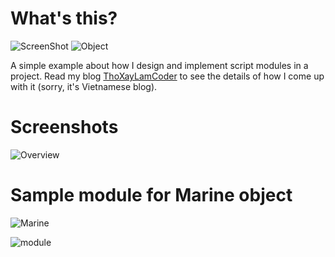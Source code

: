 # What's this?

![ScreenShot](https://user-images.githubusercontent.com/9117538/92939975-b0578500-f478-11ea-8350-a1ef8811dede.png)
![Object](https://user-images.githubusercontent.com/9117538/92940100-ded56000-f478-11ea-973a-03efa5de2014.png)

A simple example about how I design and implement script modules in a project.
Read my blog [ThoXayLamCoder](https://thoxaylamcoder.wordpress.com/2020/09/11/p1-ban-phan-tich-va-implement-mot-module-trong-project-nhu-the-nao-userstory-va-module/) to see the details of how I come up with it (sorry, it's Vietnamese blog).

# Screenshots

![Overview](https://cloud.githubusercontent.com/assets/9117538/13203480/0fc42726-d8ec-11e5-9ef0-597cdf65902a.jpg)

# Sample module for Marine object

![Marine](https://user-images.githubusercontent.com/9117538/92940223-0e846800-f479-11ea-995e-5dc740e0db68.png)

![module](https://user-images.githubusercontent.com/9117538/92940228-0fb59500-f479-11ea-81bf-cde7161ed06a.png)
